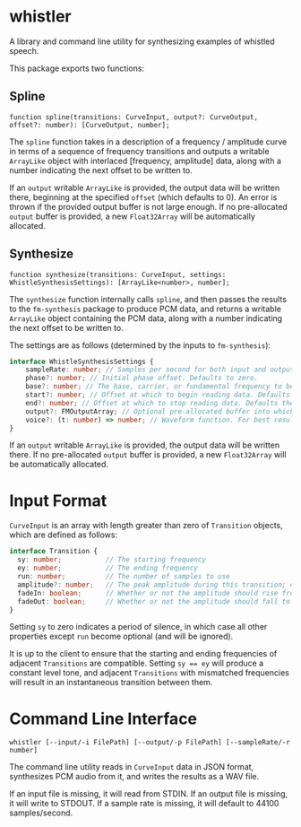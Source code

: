 # whistler
A library and command line utility for synthesizing examples of whistled speech.

This package exports two functions:

Spline
------
`function spline(transitions: CurveInput, output?: CurveOutput, offset?: number): [CurveOutput, number];`

The `spline` function takes in a description of a frequency / amplitude curve in terms of a sequence of frequency transitions and outputs a writable `ArrayLike` object with interlaced [frequency, amplitude] data, along with a number indicating the next offset to be written to.

If an `output` writable `ArrayLike` is provided, the output data will be written there, beginning at the specified `offset` (which defaults to 0). An error is thrown if the provided output buffer is not large enough. If no pre-allocated `output` buffer is provided, a new `Float32Array` will be automatically allocated.

Synthesize
----------
`function synthesize(transitions: CurveInput, settings: WhistleSynthesisSettings): [ArrayLike<number>, number];`

The `synthesize` function internally calls `spline`, and then passes the results to the `fm-synthesis` package to produce PCM data, and returns a writable `ArrayLike` object containing the PCM data, along with a number indicating the next offset to be written to.

The settings are as follows (determined by the inputs to `fm-synthesis`):
```ts
interface WhistleSynthesisSettings {
    sampleRate: number; // Samples per second for both input and output.
    phase?: number; // Initial phase offset. Defaults to zero.
    base?: number; // The base, carrier, or fundamental frequency to be modulated. Defaults to zero.
    start?: number; // Offset at which to begin reading data. Defaults to zero.
    end?: number; // Offset at which to stop reading data. Defaults the the minimum of the length of the input buffers.
    output?: FMOutputArray; // Optional pre-allocated buffer into which to write the generated samples.
    voice?: (t: number) => number; // Waveform function. For best results, `voice` should have a natural period of 2Pi. Defaults to Math.sin(t).
}
```

If an `output` writable `ArrayLike` is provided, the output data will be written there. If no pre-allocated `output` buffer is provided, a new `Float32Array` will be automatically allocated.

Input Format
============

`CurveInput` is an array with length greater than zero of `Transition` objects, which are defined as follows:

```ts
interface Transition {
  sy: number;           // The starting frequency
  ey: number;           // The ending frequency
  run: number;          // The number of samples to use
  amplitude?: number;   // The peak amplitude during this transition; defaults to 1
  fadeIn: boolean;      // Whether or not the amplitude should rise from 0 at the start
  fadeOut: boolean;     // Whether or not the amplitude should fall to 0 at the end
}
```

Setting `sy` to zero indicates a period of silence, in which case all other properties except `run` become optional (and will be ignored).

It is up to the client to ensure that the starting and ending frequencies of adjacent `Transitions` are compatible. Setting `sy == ey` will produce a constant level tone, and adjacent `Transitions` with mismatched frequencies will result in an instantaneous transition between them.

Command Line Interface
======================

`whistler [--input/-i FilePath] [--output/-p FilePath] [--sampleRate/-r number]`

The command line utility reads in `CurveInput` data in JSON format, synthesizes PCM audio from it, and writes the results as a WAV file.

If an input file is missing, it will read from STDIN.
If an output file is missing, it will write to STDOUT.
If a sample rate is missing, it will default to 44100 samples/second.